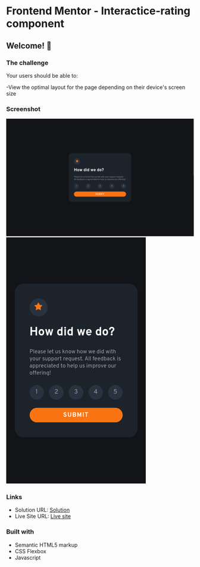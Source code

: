 # Frontend Mentor - Interactice-rating component

## Welcome! 👋

### The challenge

Your users should be able to:

-View the optimal layout for the page depending on their device's screen size

### Screenshot

![](./desktop-ss.png)
![](./mobile-ss.png)

### Links

- Solution URL: [Solution](https://www.frontendmentor.io/solutions/interactive-rating-component-with-js-_I6-aSso2B)
- Live Site URL: [Live site](https://muazzy.github.io/Frontend-Mentor-Challenges/interactive-rating-component-mafin)

### Built with

- Semantic HTML5 markup
- CSS Flexbox
- Javascript